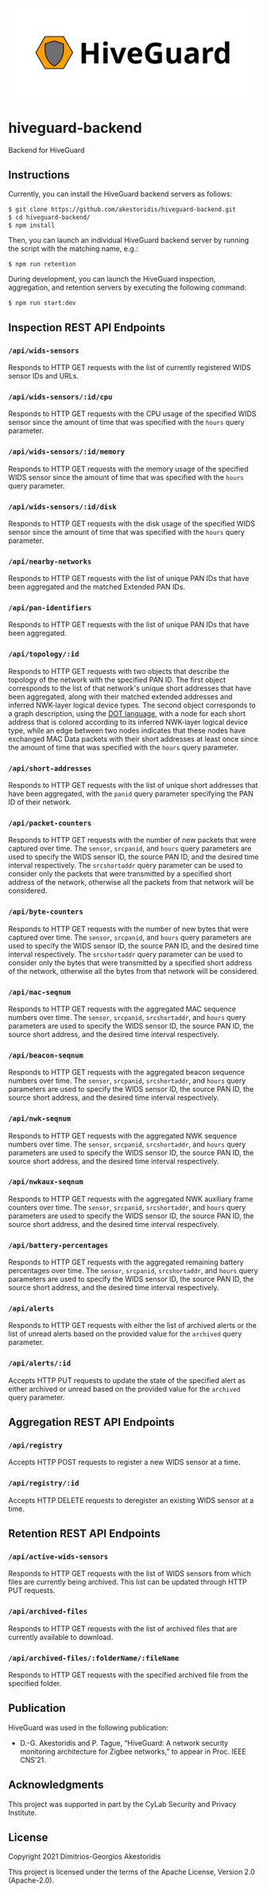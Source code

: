 <img src="hiveguard-header.png">

# hiveguard-backend

Backend for HiveGuard


## Instructions

Currently, you can install the HiveGuard backend servers as follows:
```console
$ git clone https://github.com/akestoridis/hiveguard-backend.git
$ cd hiveguard-backend/
$ npm install
```

Then, you can launch an individual HiveGuard backend server by running the script with the matching name, e.g.:
```console
$ npm run retention
```

During development, you can launch the HiveGuard inspection, aggregation, and retention servers by executing the following command:
```console
$ npm run start:dev
```


## Inspection REST API Endpoints

### `/api/wids-sensors`

Responds to HTTP GET requests with the list of currently registered WIDS sensor IDs and URLs.

### `/api/wids-sensors/:id/cpu`

Responds to HTTP GET requests with the CPU usage of the specified WIDS sensor since the amount of time that was specified with the `hours` query parameter.

### `/api/wids-sensors/:id/memory`

Responds to HTTP GET requests with the memory usage of the specified WIDS sensor since the amount of time that was specified with the `hours` query parameter.

### `/api/wids-sensors/:id/disk`

Responds to HTTP GET requests with the disk usage of the specified WIDS sensor since the amount of time that was specified with the `hours` query parameter.

### `/api/nearby-networks`

Responds to HTTP GET requests with the list of unique PAN IDs that have been aggregated and the matched Extended PAN IDs.

### `/api/pan-identifiers`

Responds to HTTP GET requests with the list of unique PAN IDs that have been aggregated.

### `/api/topology/:id`

Responds to HTTP GET requests with two objects that describe the topology of the network with the specified PAN ID. The first object corresponds to the list of that network's unique short addresses that have been aggregated, along with their matched extended addresses and inferred NWK-layer logical device types. The second object corresponds to a graph description, using the [DOT language](https://graphviz.org/doc/info/lang.html), with a node for each short address that is colored according to its inferred NWK-layer logical device type, while an edge between two nodes indicates that these nodes have exchanged MAC Data packets with their short addresses at least once since the amount of time that was specified with the `hours` query parameter.

### `/api/short-addresses`

Responds to HTTP GET requests with the list of unique short addresses that have been aggregated, with the `panid` query parameter specifying the PAN ID of their network.

### `/api/packet-counters`

Responds to HTTP GET requests with the number of new packets that were captured over time. The `sensor`, `srcpanid`, and `hours` query parameters are used to specify the WIDS sensor ID, the source PAN ID, and the desired time interval respectively. The `srcshortaddr` query parameter can be used to consider only the packets that were transmitted by a specified short address of the network, otherwise all the packets from that network will be considered.

### `/api/byte-counters`

Responds to HTTP GET requests with the number of new bytes that were captured over time. The `sensor`, `srcpanid`, and `hours` query parameters are used to specify the WIDS sensor ID, the source PAN ID, and the desired time interval respectively. The `srcshortaddr` query parameter can be used to consider only the bytes that were transmitted by a specified short address of the network, otherwise all the bytes from that network will be considered.

### `/api/mac-seqnum`

Responds to HTTP GET requests with the aggregated MAC sequence numbers over time. The `sensor`, `srcpanid`, `srcshortaddr`, and `hours` query parameters are used to specify the WIDS sensor ID, the source PAN ID, the source short address, and the desired time interval respectively.

### `/api/beacon-seqnum`

Responds to HTTP GET requests with the aggregated beacon sequence numbers over time. The `sensor`, `srcpanid`, `srcshortaddr`, and `hours` query parameters are used to specify the WIDS sensor ID, the source PAN ID, the source short address, and the desired time interval respectively.

### `/api/nwk-seqnum`

Responds to HTTP GET requests with the aggregated NWK sequence numbers over time. The `sensor`, `srcpanid`, `srcshortaddr`, and `hours` query parameters are used to specify the WIDS sensor ID, the source PAN ID, the source short address, and the desired time interval respectively.

### `/api/nwkaux-seqnum`

Responds to HTTP GET requests with the aggregated NWK auxiliary frame counters over time. The `sensor`, `srcpanid`, `srcshortaddr`, and `hours` query parameters are used to specify the WIDS sensor ID, the source PAN ID, the source short address, and the desired time interval respectively.

### `/api/battery-percentages`

Responds to HTTP GET requests with the aggregated remaining battery percentages over time. The `sensor`, `srcpanid`, `srcshortaddr`, and `hours` query parameters are used to specify the WIDS sensor ID, the source PAN ID, the source short address, and the desired time interval respectively.

### `/api/alerts`

Responds to HTTP GET requests with either the list of archived alerts or the list of unread alerts based on the provided value for the `archived` query parameter.

### `/api/alerts/:id`

Accepts HTTP PUT requests to update the state of the specified alert as either archived or unread based on the provided value for the `archived` query parameter.


## Aggregation REST API Endpoints

### `/api/registry`

Accepts HTTP POST requests to register a new WIDS sensor at a time.

### `/api/registry/:id`

Accepts HTTP DELETE requests to deregister an existing WIDS sensor at a time.


## Retention REST API Endpoints

### `/api/active-wids-sensors`

Responds to HTTP GET requests with the list of WIDS sensors from which files are currently being archived. This list can be updated through HTTP PUT requests.

### `/api/archived-files`

Responds to HTTP GET requests with the list of archived files that are currently available to download.

### `/api/archived-files/:folderName/:fileName`

Responds to HTTP GET requests with the specified archived file from the specified folder.


## Publication

HiveGuard was used in the following publication:

* D.-G. Akestoridis and P. Tague, “HiveGuard: A network security monitoring architecture for Zigbee networks,” to appear in Proc. IEEE CNS’21.


## Acknowledgments

This project was supported in part by the CyLab Security and Privacy Institute.


## License

Copyright 2021 Dimitrios-Georgios Akestoridis

This project is licensed under the terms of the Apache License, Version 2.0 (Apache-2.0).
